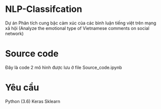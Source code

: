 # NLP-Classifcation
Dự án Phân tích cung bậc cảm xúc của các bình luận tiếng việt trên mạng xã hội (Analyze the emotional type of Vietnamese comments on social network)
# Source code
Đây là code 2 mô hình được lưu ở file Source_code.ipynb
# Yêu cầu
Python (3.6) Keras Sklearn
